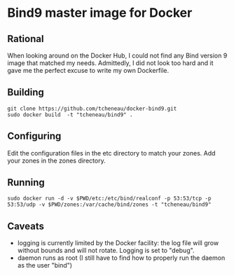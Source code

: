 Bind9 master image for Docker
=============================

Rational
---------

When looking around on the Docker Hub, I could not find any Bind version 9 image that
matched my needs. Admittedly, I did not look too hard and it gave me the
perfect excuse to write my own Dockerfile.

Building
--------

    git clone https://github.com/tcheneau/docker-bind9.git
    sudo docker build  -t "tcheneau/bind9" .

Configuring
-----------

Edit the configuration files in the etc directory to match your zones.
Add your zones in the zones directory.

Running
-------

    sudo docker run -d -v $PWD/etc:/etc/bind/realconf -p 53:53/tcp -p 53:53/udp -v $PWD/zones:/var/cache/bind/zones -t "tcheneau/bind9"


Caveats
-------

 * logging is currently limited by the Docker facility: the log file will grow without bounds and will not rotate. Logging is set to "debug".
 * daemon runs as root (I still have to find how to properly run the daemon as the user "bind")
